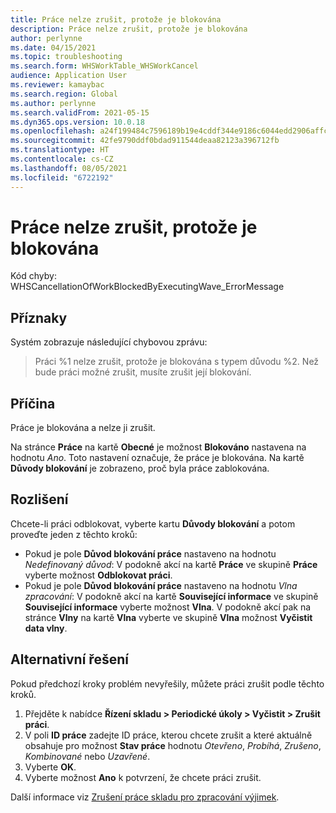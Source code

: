 ```yaml
---
title: Práce nelze zrušit, protože je blokována
description: Práce nelze zrušit, protože je blokována
author: perlynne
ms.date: 04/15/2021
ms.topic: troubleshooting
ms.search.form: WHSWorkTable_WHSWorkCancel
audience: Application User
ms.reviewer: kamaybac
ms.search.region: Global
ms.author: perlynne
ms.search.validFrom: 2021-05-15
ms.dyn365.ops.version: 10.0.18
ms.openlocfilehash: a24f199484c7596189b19e4cddf344e9186c6044edd2906affca9b530de44168
ms.sourcegitcommit: 42fe9790ddf0bdad911544deaa82123a396712fb
ms.translationtype: HT
ms.contentlocale: cs-CZ
ms.lasthandoff: 08/05/2021
ms.locfileid: "6722192"
---
```

# <a name="work-cant-be-canceled-because-its-blocked"></a>Práce nelze zrušit, protože je blokována

Kód chyby: WHSCancellationOfWorkBlockedByExecutingWave_ErrorMessage

## <a name="symptoms"></a>Příznaky

Systém zobrazuje následující chybovou zprávu:

> Práci %1 nelze zrušit, protože je blokována s typem důvodu %2. Než bude práci možné zrušit, musíte zrušit její blokování.

## <a name="cause"></a>Příčina

Práce je blokována a nelze ji zrušit.

Na stránce **Práce** na kartě **Obecné** je možnost **Blokováno** nastavena na hodnotu *Ano*. Toto nastavení označuje, že práce je blokována. Na kartě **Důvody blokování** je zobrazeno, proč byla práce zablokována.

## <a name="resolution"></a>Rozlišení

Chcete-li práci odblokovat, vyberte kartu **Důvody blokování** a potom proveďte jeden z těchto kroků:

- Pokud je pole **Důvod blokování práce** nastaveno na hodnotu *Nedefinovaný důvod*: V podokně akcí na kartě **Práce** ve skupině **Práce** vyberte možnost **Odblokovat práci**.
- Pokud je pole **Důvod blokování práce** nastaveno na hodnotu *Vlna zpracování*: V podokně akcí na kartě **Související informace** ve skupině **Související informace** vyberte možnost **Vlna**. V podokně akcí pak na stránce **Vlny** na kartě **Vlna** vyberte ve skupině **Vlna** možnost **Vyčistit data vlny**.

## <a name="workaround"></a>Alternativní řešení

Pokud předchozí kroky problém nevyřešily, můžete práci zrušit podle těchto kroků.

1. Přejděte k nabídce **Řízení skladu \> Periodické úkoly \> Vyčistit \> Zrušit práci**.
1. V poli **ID práce** zadejte ID práce, kterou chcete zrušit a které aktuálně obsahuje pro možnost **Stav práce** hodnotu *Otevřeno*, *Probíhá*, *Zrušeno*, *Kombinované* nebo *Uzavřené*.
1. Vyberte **OK**.
1. Vyberte možnost **Ano** k potvrzení, že chcete práci zrušit.

Další informace viz [Zrušení práce skladu pro zpracování výjimek](../../warehousing/cancel-warehouse-work.md).
